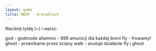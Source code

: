 ```yaml
---
layout: game
title: NERF - Arenablast
---
```


Naciśnij tyldę (~) i wpisz:                  
 
god 	- godmode
allammo 	- 999 amunicji dla każdej broni
fly 	- fruwamy!
ghost 	- przenikanie przez ściany
walk 	- anuluje działanie fly i ghost
